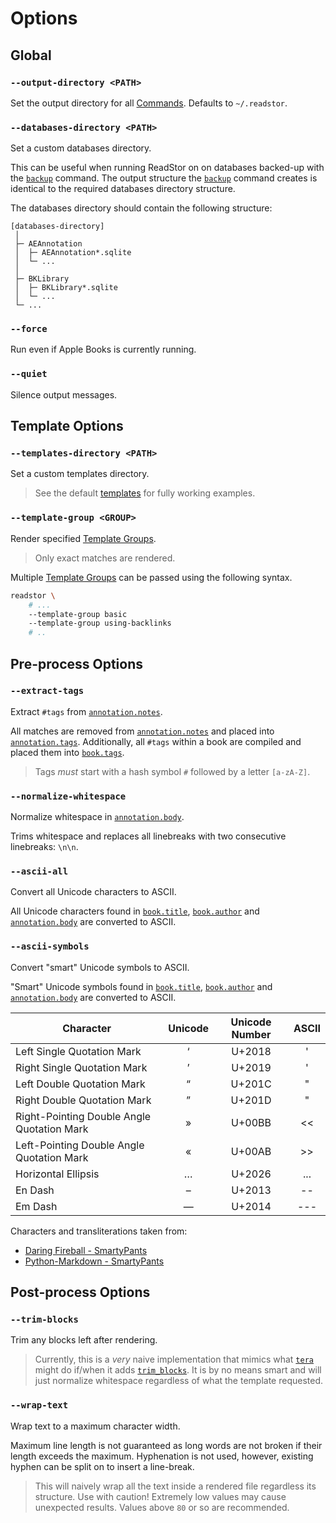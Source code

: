 # Options

## Global

### `--output-directory <PATH>`

Set the output directory for all [Commands][commands]. Defaults to `~/.readstor`.

### `--databases-directory <PATH>`

Set a custom databases directory.

This can be useful when running ReadStor on on databases backed-up with the
[`backup`][backup] command. The output structure the [`backup`][backup] command
creates is identical to the required databases directory structure.

The databases directory should contain the following structure:

```plaintext
[databases-directory]
 │
 ├─ AEAnnotation
 │  ├─ AEAnnotation*.sqlite
 │  └─ ...
 │
 ├─ BKLibrary
 │  ├─ BKLibrary*.sqlite
 │  └─ ...
 └─ ...
```

### `--force`

Run even if Apple Books is currently running.

### `--quiet`

Silence output messages.

## Template Options

### `--templates-directory <PATH>`

Set a custom templates directory.

> <i class="fa fa-exclamation-circle"></i> See the default [templates][templates]
> for fully working examples.

### `--template-group <GROUP>`

Render specified [Template Groups][template-groups].

> <i class="fa fa-exclamation-circle"></i> Only exact matches are rendered.

Multiple [Template Groups][template-groups] can be passed using the following
syntax.

```sh
readstor \
    # ...
    --template-group basic
    --template-group using-backlinks
    # ..
```

## Pre-process Options

### `--extract-tags`

Extract `#tags` from [`annotation.notes`][annotation].

All matches are removed from [`annotation.notes`][annotation] and placed into
[`annotation.tags`][annotation]. Additionally, all `#tags` within a book are
compiled and placed them into [`book.tags`][book].

> <i class="fa fa-exclamation-circle"></i> Tags _must_ start with a hash symbol
> `#` followed by a letter `[a-zA-Z]`.

### `--normalize-whitespace`

Normalize whitespace in [`annotation.body`][annotation].

Trims whitespace and replaces all linebreaks with two consecutive linebreaks:
`\n\n`.

### `--ascii-all`

Convert all Unicode characters to ASCII.

All Unicode characters found in [`book.title`][book], [`book.author`][book] and
[`annotation.body`][annotation] are converted to ASCII.

### `--ascii-symbols`

Convert "smart" Unicode symbols to ASCII.

"Smart" Unicode symbols found in [`book.title`][book], [`book.author`][book]
and [`annotation.body`][annotation] are converted to ASCII.

| Character                                  | Unicode | Unicode Number | ASCII |
| ------------------------------------------ | :-----: | :------------: | :---: |
| Left Single Quotation Mark                 |    ‘    |     U+2018     |   '   |
| Right Single Quotation Mark                |    ’    |     U+2019     |   '   |
| Left Double Quotation Mark                 |    “    |     U+201C     |   "   |
| Right Double Quotation Mark                |    ”    |     U+201D     |   "   |
| Right-Pointing Double Angle Quotation Mark |    »    |     U+00BB     |  <<   |
| Left-Pointing Double Angle Quotation Mark  |    «    |     U+00AB     |  >>   |
| Horizontal Ellipsis                        |    …    |     U+2026     |  ...  |
| En Dash                                    |    –    |     U+2013     |  --   |
| Em Dash                                    |    —    |     U+2014     |  ---  |

Characters and transliterations taken from:

- [Daring Fireball - SmartyPants][daring-fireball]
- [Python-Markdown - SmartyPants][python-markdown]

## Post-process Options

### `--trim-blocks`

Trim any blocks left after rendering.

> <i class="fa fa-exclamation-circle"></i> Currently, this is a _very_ naive
> implementation that mimics what [`tera`][tera] might do if/when it adds
> [`trim_blocks`][github-tera]. It is by no means smart and will just normalize
> whitespace regardless of what the template requested.

### `--wrap-text`

Wrap text to a maximum character width.

Maximum line length is not guaranteed as long words are not broken if their
length exceeds the maximum. Hyphenation is not used, however, existing hyphen
can be split on to insert a line-break.

> <i class="fa fa-exclamation-circle"></i> This will naively wrap all the
> text inside a rendered file regardless its structure. Use with caution!
> Extremely low values may cause unexpected results. Values above `80` or so
> are recommended.

[annotation]: ../01-templates/06-02-annotation.md
[backup]: ./01-commands.md#backup
[book]: ../01-templates/06-01-book.md
[commands]: ./01-commands.md
[daring-fireball]: https://daringfireball.net/projects/smartypants/
[github-tera]: https://github.com/Keats/tera/issues/637
[python-markdown]: https://python-markdown.github.io/extensions/smarty/
[template-groups]: ../01-templates/02-01-template-groups.md
[templates]: https://github.com/tnahs/readstor/tree/main/templates
[tera]: https://docs.rs/tera/latest/tera/
